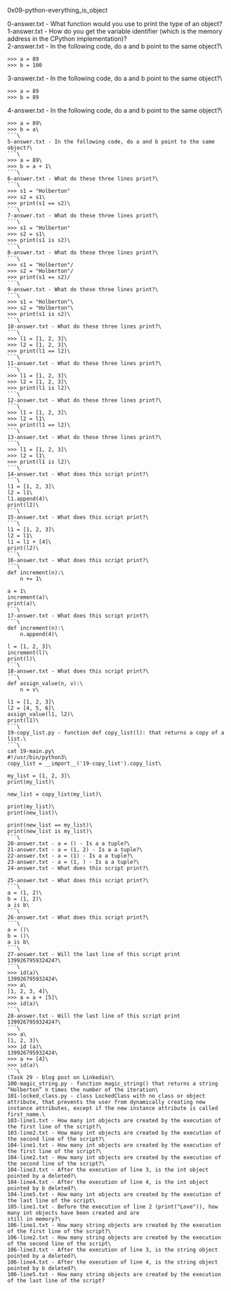 0x09-python-everything_is_object

0-answer.txt - What function would you use to print the type of an object?\
1-answer.txt - How do you get the variable identifier (which is the memory address in the CPython implementation)?\
2-answer.txt - In the following code, do a and b point to the same object?\
```
>>> a = 89
>>> b = 100
```
3-answer.txt - In the following code, do a and b point to the same object?\
```
>>> a = 89
>>> b = 89
```
4-answer.txt - In the following code, do a and b point to the same object?\
```\
>>> a = 89\
>>> b = a\
```\
5-answer.txt - In the following code, do a and b point to the same object?\
```\
>>> a = 89\
>>> b = a + 1\
```\
6-answer.txt - What do these three lines print?\
```\
>>> s1 = "Holberton"
>>> s2 = s1\
>>> print(s1 == s2)\
```\
7-answer.txt - What do these three lines print?\
```\
>>> s1 = "Holberton"
>>> s2 = s1\
>>> print(s1 is s2)\
```\
8-answer.txt - What do these three lines print?\
```\
>>> s1 = "Holberton"/
>>> s2 = "Holberton"/
>>> print(s1 == s2)/
```\
9-answer.txt - What do these three lines print?\
```\
>>> s1 = "Holberton"\
>>> s2 = "Holberton"\
>>> print(s1 is s2)\
```\
10-answer.txt - What do these three lines print?\
```\
>>> l1 = [1, 2, 3]\
>>> l2 = [1, 2, 3]\
>>> print(l1 == l2)\
```\
11-answer.txt - What do these three lines print?\
```\
>>> l1 = [1, 2, 3]\
>>> l2 = [1, 2, 3]\
>>> print(l1 is l2)\
```\
12-answer.txt - What do these three lines print?\
```\
>>> l1 = [1, 2, 3]\
>>> l2 = l1\
>>> print(l1 == l2)\
```\
13-answer.txt - What do these three lines print?\
```\
>>> l1 = [1, 2, 3]\
>>> l2 = l1\
>>> print(l1 is l2)\
```\
14-answer.txt - What does this script print?\
```\
l1 = [1, 2, 3]\
l2 = l1\
l1.append(4)\
print(l2)\
```\
15-answer.txt - What does this script print?\
```\
l1 = [1, 2, 3]\
l2 = l1\
l1 = l1 + [4]\
print(l2)\
```\
16-answer.txt - What does this script print?\
```\
def increment(n):\
    n += 1\

a = 1\
increment(a)\
print(a)\
```\
17-answer.txt - What does this script print?\
```\
def increment(n):\
    n.append(4)\

l = [1, 2, 3]\
increment(l)\
print(l)\
```\
18-answer.txt - What does this script print?\
```\
def assign_value(n, v):\
    n = v\

l1 = [1, 2, 3]\
l2 = [4, 5, 6]\
assign_value(l1, l2)\
print(l1)\
```\
19-copy_list.py - function def copy_list(l): that returns a copy of a list.\
```\
cat 19-main.py\
#!/usr/bin/python3\
copy_list = __import__('19-copy_list').copy_list\

my_list = [1, 2, 3]\
print(my_list)\

new_list = copy_list(my_list)\

print(my_list)\
print(new_list)\

print(new_list == my_list)\
print(new_list is my_list)\
```\
20-answer.txt - a = () - Is a a tuple?\
21-answer.txt - a = (1, 2) - Is a a tuple?\
22-answer.txt - a = (1) - Is a a tuple?\
23-answer.txt - a = (1, ) - Is a a tuple?\
24-answer.txt - What does this script print?\

25-answer.txt - What does this script print?\
```\
a = (1, 2)\
b = (1, 2)\
a is b\
```\
26-answer.txt - What does this script print?\
```\
a = ()\
b = ()\
a is b\
```\
27-answer.txt - Will the last line of this script print 139926795932424?\
```\
>>> id(a)\
139926795932424\
>>> a\
[1, 2, 3, 4]\
>>> a = a + [5]\
>>> id(a)\
```\
28-answer.txt - Will the last line of this script print 139926795932424?\
```\
>>> a\
[1, 2, 3]\
>>> id (a)\
139926795932424\
>>> a += [4]\
>>> id(a)\
```\
(Task 29 - blog post on Linkedin)\
100-magic_string.py - function magic_string() that returns a string “Holberton” n times the number of the iteration\
101-locked_class.py - class LockedClass with no class or object attribute, that prevents the user from dynamically creating new instance attributes, except if the new instance attribute is called first_name.\
103-line1.txt - How many int objects are created by the execution of the first line of the script?\
103-line2.txt - How many int objects are created by the execution of the second line of the script?\
104-line1.txt - How many int objects are created by the execution of the first line of the script?\
104-line2.txt - How many int objects are created by the execution of the second line of the script?\
104-line3.txt - After the execution of line 3, is the int object pointed by a deleted?\
104-line4.txt - After the execution of line 4, is the int object pointed by b deleted?\
104-line5.txt - How many int objects are created by the execution of the last line of the script\
105-line1.txt - Before the execution of line 2 (print("Love")), how many int objects have been created and are
still in memory?\
106-line1.txt - How many string objects are created by the execution of the first line of the script?\
106-line2.txt - How many string objects are created by the execution of the second line of the script\
106-line3.txt - After the execution of line 3, is the string object pointed by a deleted?\
106-line4.txt - After the execution of line 4, is the string object pointed by b deleted?\
106-line5.txt - How many string objects are created by the execution of the last line of the script?
